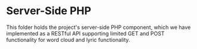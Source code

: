 # Server-Side PHP

This folder holds the project's server-side PHP component, which we have implemented as a RESTful API supporting limited GET and POST functionality for word cloud and lyric functionality.